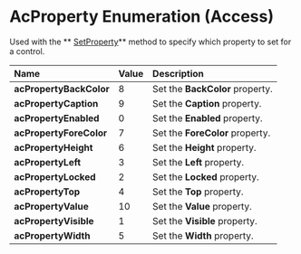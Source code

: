 
# AcProperty Enumeration (Access)

Used with the  ** [SetProperty](32347eb6-115d-36c5-4c18-eab7e7422b78.md)** method to specify which property to set for a control.



|**Name**|**Value**|**Description**|
|:-----|:-----|:-----|
| **acPropertyBackColor**|8|Set the  **BackColor** property.|
| **acPropertyCaption**|9|Set the  **Caption** property.|
| **acPropertyEnabled**|0|Set the  **Enabled** property.|
| **acPropertyForeColor**|7|Set the  **ForeColor** property.|
| **acPropertyHeight**|6|Set the  **Height** property.|
| **acPropertyLeft**|3|Set the  **Left** property.|
| **acPropertyLocked**|2|Set the  **Locked** property.|
| **acPropertyTop**|4|Set the  **Top** property.|
| **acPropertyValue**|10|Set the  **Value** property.|
| **acPropertyVisible**|1|Set the  **Visible** property.|
| **acPropertyWidth**|5|Set the  **Width** property.|
